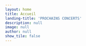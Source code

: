```yaml
---
layout: home
title: Accueil
landing-title: 'PROCHAINS CONCERTS'
description: null
image: null
author: null
show_tile: false
---
```


